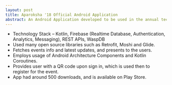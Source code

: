 ```yaml
---
layout: post
title: Aparoksha '18 Official Android Application
abstract: An Android Application developed to be used in the annual technical fest of the institute
---
```

- Technology Stack – Kotlin, Firebase (Realtime Database, Authentication, Analytics, Messaging), REST APIs, WaspDB
- Used many open source libraries such as Retrofit, Moshi and Glide.
- Fetches events info and latest updates, and presents to the users.
- Employs usage of Android Architecture Components and Kotlin Coroutines.
- Provides user with a QR code upon sign in, which is used then to register for the event.
- App had around 500 downloads, and is available on Play Store.